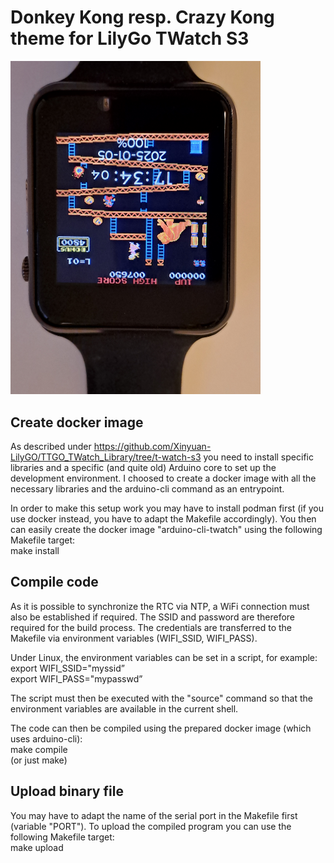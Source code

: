 # Donkey Kong resp. Crazy Kong theme for LilyGo TWatch S3

<img src="ckong_clock.png" alt="Crazy Kong theme" width="400"/>

## Create docker image

As described under https://github.com/Xinyuan-LilyGO/TTGO_TWatch_Library/tree/t-watch-s3 you need to install specific libraries
and a specific (and quite old) Arduino core to set up the development environment. I choosed to create a docker image with all
the necessary libraries and the arduino-cli command as an entrypoint.

In order to make this setup work you may have to install podman first (if you use docker instead, you have to adapt the Makefile
accordingly).
You then can easily create the docker image "arduino-cli-twatch" using the following Makefile target:  
make install

## Compile code

As it is possible to synchronize the RTC via NTP, a WiFi connection must also be established if required.
The SSID and password are therefore required for the build process.
The credentials are transferred to the Makefile via environment variables (WIFI_SSID, WIFI_PASS).

Under Linux, the environment variables can be set in a script, for example:  
export WIFI_SSID="myssid”  
export WIFI_PASS="mypasswd”

The script must then be executed with the "source" command so that the environment variables are available in the current shell.

The code can then be compiled using the prepared docker image (which uses arduino-cli):  
make compile  
(or just make)

## Upload binary file

You may have to adapt the name of the serial port in the Makefile first (variable "PORT").
To upload the compiled program you can use the following Makefile target:  
make upload

